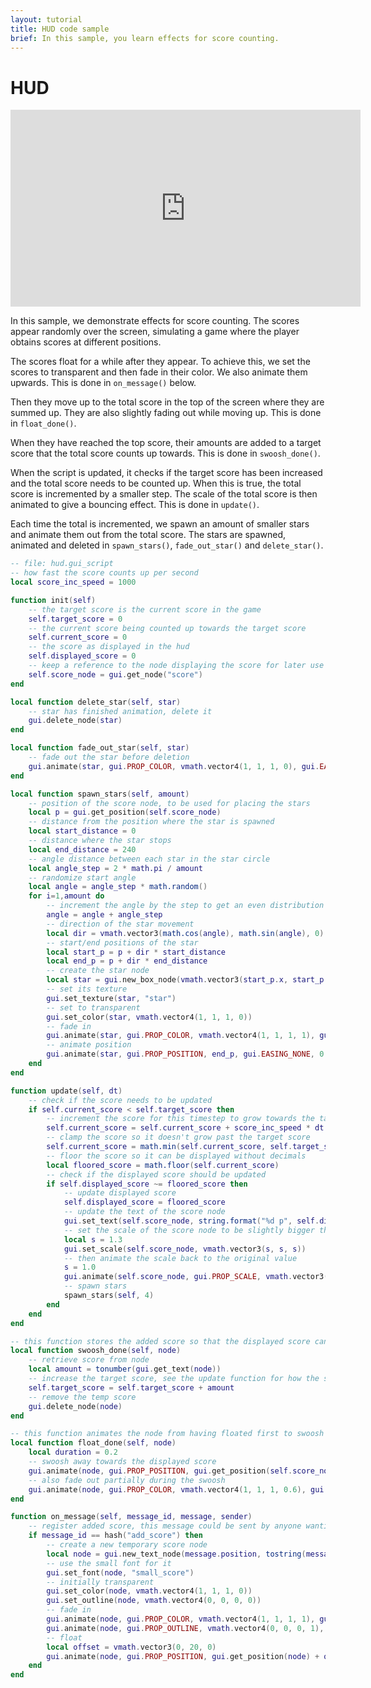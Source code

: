 ```yaml
---
layout: tutorial
title: HUD code sample
brief: In this sample, you learn effects for score counting.
---
```

# HUD

<iframe width="560" height="315" src="https://www.youtube.com/embed/bcU9PCrPAeY" frameborder="0" allowfullscreen></iframe>

In this sample, we demonstrate effects for score counting. The scores appear randomly over the screen, simulating a game where the player obtains scores at different positions.

The scores float for a while after they appear. To achieve this, we set the scores to transparent and then fade in their color. We also animate them upwards. This is done in `on_message()` below.

Then they move up to the total score in the top of the screen where they are summed up.
They are also slightly fading out while moving up. This is done in `float_done()`.

When they have reached the top score, their amounts are added to a target score that the total score counts up towards. This is done in `swoosh_done()`.

When the script is updated, it checks if the target score has been increased and the total score needs to be counted up. When this is true, the total score is incremented by a smaller step.
The scale of the total score is then animated to give a bouncing effect. This is done in `update()`.

Each time the total is incremented, we spawn an amount of smaller stars and animate them out from the total score. The stars are spawned, animated and deleted in `spawn_stars()`, `fade_out_star()` and `delete_star()`.

```lua
-- file: hud.gui_script
-- how fast the score counts up per second
local score_inc_speed = 1000

function init(self)
    -- the target score is the current score in the game
    self.target_score = 0
    -- the current score being counted up towards the target score
    self.current_score = 0
    -- the score as displayed in the hud
    self.displayed_score = 0
    -- keep a reference to the node displaying the score for later use below
    self.score_node = gui.get_node("score")
end

local function delete_star(self, star)
    -- star has finished animation, delete it
    gui.delete_node(star)
end

local function fade_out_star(self, star)
    -- fade out the star before deletion
    gui.animate(star, gui.PROP_COLOR, vmath.vector4(1, 1, 1, 0), gui.EASING_INOUT, 0.2, 0.0, delete_star)
end

local function spawn_stars(self, amount)
    -- position of the score node, to be used for placing the stars
    local p = gui.get_position(self.score_node)
    -- distance from the position where the star is spawned
    local start_distance = 0
    -- distance where the star stops
    local end_distance = 240
    -- angle distance between each star in the star circle
    local angle_step = 2 * math.pi / amount
    -- randomize start angle
    local angle = angle_step * math.random()
    for i=1,amount do
        -- increment the angle by the step to get an even distribution of stars
        angle = angle + angle_step
        -- direction of the star movement
        local dir = vmath.vector3(math.cos(angle), math.sin(angle), 0)
        -- start/end positions of the star
        local start_p = p + dir * start_distance
        local end_p = p + dir * end_distance
        -- create the star node
        local star = gui.new_box_node(vmath.vector3(start_p.x, start_p.y, 0), vmath.vector3(30, 30, 0))
        -- set its texture
        gui.set_texture(star, "star")
        -- set to transparent
        gui.set_color(star, vmath.vector4(1, 1, 1, 0))
        -- fade in
        gui.animate(star, gui.PROP_COLOR, vmath.vector4(1, 1, 1, 1), gui.EASING_OUT, 0.2, 0.0, fade_out_star)
        -- animate position
        gui.animate(star, gui.PROP_POSITION, end_p, gui.EASING_NONE, 0.55)
    end
end

function update(self, dt)
    -- check if the score needs to be updated
    if self.current_score < self.target_score then
        -- increment the score for this timestep to grow towards the target score
        self.current_score = self.current_score + score_inc_speed * dt
        -- clamp the score so it doesn't grow past the target score
        self.current_score = math.min(self.current_score, self.target_score)
        -- floor the score so it can be displayed without decimals
        local floored_score = math.floor(self.current_score)
        -- check if the displayed score should be updated
        if self.displayed_score ~= floored_score then
            -- update displayed score
            self.displayed_score = floored_score
            -- update the text of the score node
            gui.set_text(self.score_node, string.format("%d p", self.displayed_score))
            -- set the scale of the score node to be slightly bigger than normal
            local s = 1.3
            gui.set_scale(self.score_node, vmath.vector3(s, s, s))
            -- then animate the scale back to the original value
            s = 1.0
            gui.animate(self.score_node, gui.PROP_SCALE, vmath.vector3(s, s, s), gui.EASING_OUT, 0.2)
            -- spawn stars
            spawn_stars(self, 4)
        end
    end
end

-- this function stores the added score so that the displayed score can be counted up in the update function
local function swoosh_done(self, node)
    -- retrieve score from node
    local amount = tonumber(gui.get_text(node))
    -- increase the target score, see the update function for how the score is updated to match the target score
    self.target_score = self.target_score + amount
    -- remove the temp score
    gui.delete_node(node)
end

-- this function animates the node from having floated first to swoosh away towards the displayed total score
local function float_done(self, node)
    local duration = 0.2
    -- swoosh away towards the displayed score
    gui.animate(node, gui.PROP_POSITION, gui.get_position(self.score_node), gui.EASING_IN, duration, 0.0, swoosh_done)
    -- also fade out partially during the swoosh
    gui.animate(node, gui.PROP_COLOR, vmath.vector4(1, 1, 1, 0.6), gui.EASING_IN, duration)
end

function on_message(self, message_id, message, sender)
    -- register added score, this message could be sent by anyone wanting to increment the score
    if message_id == hash("add_score") then
        -- create a new temporary score node
        local node = gui.new_text_node(message.position, tostring(message.amount))
        -- use the small font for it
        gui.set_font(node, "small_score")
        -- initially transparent
        gui.set_color(node, vmath.vector4(1, 1, 1, 0))
        gui.set_outline(node, vmath.vector4(0, 0, 0, 0))
        -- fade in
        gui.animate(node, gui.PROP_COLOR, vmath.vector4(1, 1, 1, 1), gui.EASING_OUT, 0.3)
        gui.animate(node, gui.PROP_OUTLINE, vmath.vector4(0, 0, 0, 1), gui.EASING_OUT, 0.3)
        -- float
        local offset = vmath.vector3(0, 20, 0)
        gui.animate(node, gui.PROP_POSITION, gui.get_position(node) + offset, gui.EASING_NONE, 0.5, 0.0, float_done)
    end
end
```
